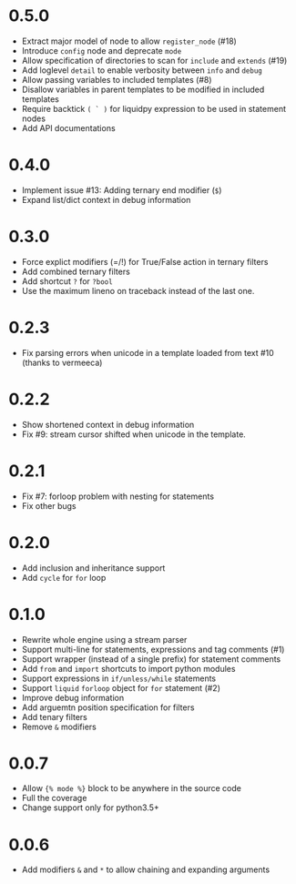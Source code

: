 # 0.5.0
- Extract major model of node to allow `register_node` (#18)
- Introduce `config` node and deprecate `mode`
- Allow specification of directories to scan for `include` and `extends` (#19)
- Add loglevel `detail` to enable verbosity between `info` and `debug`
- Allow passing variables to included templates (#8)
- Disallow variables in parent templates to be modified in included templates
- Require backtick ``( ` )`` for liquidpy expression to be used in statement nodes
- Add API documentations

# 0.4.0
- Implement issue #13: Adding ternary end modifier (`$`)
- Expand list/dict context in debug information

# 0.3.0
- Force explict modifiers (=/!) for True/False action in ternary filters
- Add combined ternary filters
- Add shortcut `?` for `?bool`
- Use the maximum lineno on traceback instead of the last one.

# 0.2.3
- Fix parsing errors when unicode in a template loaded from text #10 (thanks to vermeeca)

# 0.2.2
- Show shortened context in debug information
- Fix #9: stream cursor shifted when unicode in the template.

# 0.2.1
- Fix #7: forloop problem with nesting for statements
- Fix other bugs

# 0.2.0
- Add inclusion and inheritance support
- Add `cycle` for `for` loop

# 0.1.0
- Rewrite whole engine using a stream parser
- Support multi-line for statements, expressions and tag comments (#1)
- Support wrapper (instead of a single prefix) for statement comments
- Add `from` and `import` shortcuts to import python modules
- Support expressions in `if/unless/while` statements
- Support `liquid` `forloop` object for `for` statement (#2)
- Improve debug information
- Add arguemtn position specification for filters
- Add tenary filters
- Remove `&` modifiers

# 0.0.7
- Allow `{% mode %}` block to be anywhere in the source code
- Full the coverage
- Change support only for python3.5+

# 0.0.6
- Add modifiers `&` and `*` to allow chaining and expanding arguments
